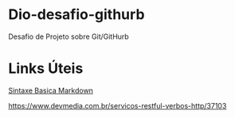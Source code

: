 # Dio-desafio-githurb
Desafio de Projeto sobre Git/GitHurb

# Links Úteis
[Sintaxe Basica Markdown](https://www.markdownguide.org/basic-syntax/)

https://www.devmedia.com.br/servicos-restful-verbos-http/37103
